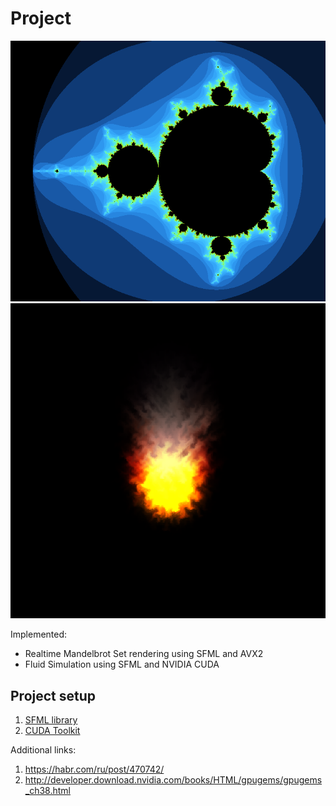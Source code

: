 # Project
![Mandelbrot Set](docs/MandelbrotSet.png)
![Fluid Simulation](docs/FluidSimulation.png)

Implemented:
* Realtime Mandelbrot Set rendering using SFML and AVX2
* Fluid Simulation using SFML and NVIDIA CUDA

## Project setup
1. [SFML library](https://www.sfml-dev.org/download.php)
2. [CUDA Toolkit](https://developer.nvidia.com/cuda-downloads)

Additional links:
1. https://habr.com/ru/post/470742/
2. http://developer.download.nvidia.com/books/HTML/gpugems/gpugems_ch38.html